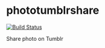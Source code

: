 phototumblrshare
================

[![Build Status](https://travis-ci.org/dafi/phototumblrshare.png)](https://travis-ci.org/dafi/phototumblrshare)

Share photo on Tumblr
